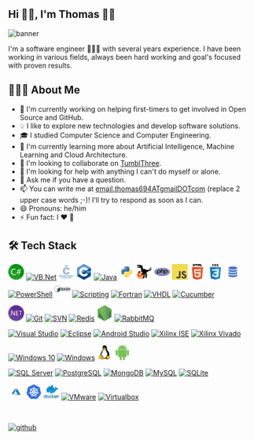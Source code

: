 ## Hi 👋🏻, I'm Thomas 👨🏻

![banner](https://user-images.githubusercontent.com/71355143/101535714-5db73780-3999-11eb-9211-7b8e7417a073.jpg)

I'm a software engineer 👨🏻‍💻 with several years experience. I have been working in various fields, always been hard working and goal's focused with proven results.

## 👨🏻‍💻  About Me
- 🔭 I'm currently working on helping first-timers to get involved in Open Source and GitHub.
- 💡 I like to explore new technologies and develop software solutions.
- 🎓 I studied Computer Science and Computer Engineering.
- 🌱 I'm currently learning more about Artificial Intelligence, Machine Learning and Cloud Architecture.
- 👯 I'm looking to collaborate on [TumblThree](https://github.com/TumblThreeApp/TumblThree).
- 🤔 I'm looking for help with anything I can't do myself or alone.
- 💬 Ask me if you have a question.
- 📫 You can write me at <ins>email.thomas694ATgmailDOTcom</ins> (replace 2 upper case words ;-)! I’ll try to respond as soon as I can.
- 😄 Pronouns: he/him
- ⚡ Fun fact: I ❤️ 🦁

## 🛠  Tech Stack

 <a href='https://en.wikipedia.org/wiki/C_Sharp_(programming_language)'><img src='https://raw.githubusercontent.com/github/explore/80688e429a7d4ef2fca1e82350fe8e3517d3494d/topics/csharp/csharp.png' height='32' alt='C#'></a> <a href='https://en.wikipedia.org/wiki/Visual_Basic_.NET'><img src='https://user-images.githubusercontent.com/71355143/101535489-01ecae80-3999-11eb-842a-b971a4ab3b56.png' height='32' alt='VB.Net'></a> <a href='https://en.wikipedia.org/wiki/C_(programming_language)'><img src='https://raw.githubusercontent.com/github/explore/80688e429a7d4ef2fca1e82350fe8e3517d3494d/topics/c/c.png' height='32' alt='C'></a> <a href='https://en.wikipedia.org/wiki/C%2B%2B'><img src='https://raw.githubusercontent.com/github/explore/80688e429a7d4ef2fca1e82350fe8e3517d3494d/topics/cpp/cpp.png' height='32' alt='C++'></a> <a href='https://en.wikipedia.org/wiki/Java_(programming_language)'><img src='https://user-images.githubusercontent.com/71355143/101546195-b93cf180-39a8-11eb-892d-3be1457395d6.png' height='32' alt='Java'></a> <a href='https://en.wikipedia.org/wiki/Python_(programming_language)'><img src='https://raw.githubusercontent.com/github/explore/80688e429a7d4ef2fca1e82350fe8e3517d3494d/topics/python/python.png' height='32' alt='Python'></a> <a href='https://en.wikipedia.org/wiki/Perl'><img src='https://raw.githubusercontent.com/github/explore/80688e429a7d4ef2fca1e82350fe8e3517d3494d/topics/perl/perl.png' height='32' alt='Perl'></a> <a href='https://en.wikipedia.org/wiki/PHP'><img src='https://raw.githubusercontent.com/github/explore/ccc16358ac4530c6a69b1b80c7223cd2744dea83/topics/php/php.png' height='32' alt='PHP'></a> <a href='https://en.wikipedia.org/wiki/JavaScript'><img src='https://raw.githubusercontent.com/github/explore/80688e429a7d4ef2fca1e82350fe8e3517d3494d/topics/javascript/javascript.png' height='32' alt='JS'></a> <a href='https://en.wikipedia.org/wiki/HTML'><img src='https://raw.githubusercontent.com/github/explore/80688e429a7d4ef2fca1e82350fe8e3517d3494d/topics/html/html.png' height='32' alt='HTML'></a> <a href='https://en.wikipedia.org/wiki/CSS'><img src='https://raw.githubusercontent.com/github/explore/80688e429a7d4ef2fca1e82350fe8e3517d3494d/topics/css/css.png' height='32' alt='CSS'></a> <a href='https://en.wikipedia.org/wiki/SQL'><img src='https://raw.githubusercontent.com/github/explore/80688e429a7d4ef2fca1e82350fe8e3517d3494d/topics/sql/sql.png' height='32' alt='SQL'></a> <a href='https://en.wikipedia.org/wiki/PowerShell'><img src='https://user-images.githubusercontent.com/71355143/101534582-aa017800-3997-11eb-864c-ba6cfd97c000.png' height='32' alt='PowerShell'></a> <a href='https://de.wikipedia.org/wiki/Bash_(Shell)'><img src='https://raw.githubusercontent.com/github/explore/80688e429a7d4ef2fca1e82350fe8e3517d3494d/topics/bash/bash.png' height='32' alt='Bash'></a> <a href='https://en.wikipedia.org/wiki/Shell_script'><img src='https://user-images.githubusercontent.com/71355143/101535237-a4586200-3998-11eb-8c17-a429479d55cd.png' height='32' alt='Scripting'></a> <a href='https://en.wikipedia.org/wiki/Fortran'><img src='https://user-images.githubusercontent.com/71355143/101534620-b4bc0d00-3997-11eb-82d5-7c1d5d4347f0.png' height='32' alt='Fortran'></a> <a href='https://en.wikipedia.org/wiki/VHDL'><img src='https://user-images.githubusercontent.com/71355143/101534650-be457500-3997-11eb-9039-dbba99c0beb8.png' height='32' alt='VHDL'></a> <a href='https://en.wikipedia.org/wiki/Cucumber_(software)'><img src='https://user-images.githubusercontent.com/71355143/101544557-2b600700-39a6-11eb-96b9-c0927232ecf5.png' height='32' alt='Cucumber'></a>
 
 <a href='https://en.wikipedia.org/wiki/.NET_Framework'><img src='https://raw.githubusercontent.com/github/explore/93d8a67084f94b2a444e510199a6e7622e5b09a3/topics/dotnet/dotnet.png' height='32' alt='.Net'></a> <a href='https://en.wikipedia.org/wiki/Git'><img src='https://user-images.githubusercontent.com/71355143/101533765-87bb2a80-3996-11eb-874d-4ed77cc5eb4e.png' height='32' alt='Git'></a> <a href='https://en.wikipedia.org/wiki/Apache_Subversion'><img src='https://user-images.githubusercontent.com/71355143/101533795-930e5600-3996-11eb-8716-0a268e3f54b6.png' height='32' alt='SVN'></a> <a href='https://en.wikipedia.org/wiki/Redis'><img src='https://user-images.githubusercontent.com/71355143/101533857-a91c1680-3996-11eb-85e4-96ea7479e75c.png' height='32' alt='Redis'></a> <a href='https://en.wikipedia.org/wiki/Node.js'><img src='https://raw.githubusercontent.com/github/explore/80688e429a7d4ef2fca1e82350fe8e3517d3494d/topics/nodejs/nodejs.png' height='32' alt='node.js'></a> <a href='https://en.wikipedia.org/wiki/RabbitMQ'><img src='https://user-images.githubusercontent.com/71355143/101533951-c9e46c00-3996-11eb-9814-afa63ac0d128.png' height='32' alt='RabbitMQ'></a>

 <a href='https://en.wikipedia.org/wiki/Microsoft_Visual_Studio'><img src='https://user-images.githubusercontent.com/71355143/101533482-2c893800-3996-11eb-9351-8258f01ee711.png' height='32' alt='Visual Studio'></a> <a href='https://en.wikipedia.org/wiki/Eclipse_(software)'><img src='https://user-images.githubusercontent.com/71355143/101533509-37dc6380-3996-11eb-9e73-0d2f99b32c39.png' height='32' alt='Eclipse'></a> <a href='https://en.wikipedia.org/wiki/Android_Studio'><img src='https://user-images.githubusercontent.com/71355143/102150864-d888c280-3e71-11eb-90b5-d0e927086d4a.png' height='32' alt='Android Studio'></a> <a href='https://en.wikipedia.org/wiki/Xilinx_ISE'><img src='https://user-images.githubusercontent.com/71355143/101533544-40cd3500-3996-11eb-9cd8-bdf804568297.png' height='32' alt='Xilinx ISE'></a> <a href='https://en.wikipedia.org/wiki/Xilinx_Vivado'><img src='https://user-images.githubusercontent.com/71355143/101533562-49257000-3996-11eb-9ef2-74ac23e6e3a3.png' height='32' alt='Xilinx Vivado'></a>

 <a href='https://en.wikipedia.org/wiki/Windows_10'><img src='https://user-images.githubusercontent.com/71355143/101532518-f8614780-3994-11eb-8ccd-e5ee94fd1fc0.png' height='32' alt='Windows 10'></a> <a href='https://en.wikipedia.org/wiki/Microsoft_Windows'><img src='https://user-images.githubusercontent.com/71355143/101532561-057e3680-3995-11eb-9305-303a07067418.png' height='32' alt='Windows'></a> <a href='https://en.wikipedia.org/wiki/Linux'><img src="https://raw.githubusercontent.com/github/explore/80688e429a7d4ef2fca1e82350fe8e3517d3494d/topics/linux/linux.png" height='32' alt="Linux (diverse)"></a> <a href='https://en.wikipedia.org/wiki/Android_(operating_system)'><img src="https://raw.githubusercontent.com/github/explore/80688e429a7d4ef2fca1e82350fe8e3517d3494d/topics/android/android.png" height="32" alt="Android"></a>
 
 <a href='https://en.wikipedia.org/wiki/Microsoft_SQL_Server'><img src='https://user-images.githubusercontent.com/71355143/101532823-5beb7500-3995-11eb-8af5-ed94873b12f8.png' height='32' alt='SQL Server'></a> <a href='https://en.wikipedia.org/wiki/PostgreSQL'><img src='https://user-images.githubusercontent.com/71355143/101532859-69a0fa80-3995-11eb-85a0-cd2307316b0b.png' height='32' alt='PostgreSQL'></a> <a href='https://en.wikipedia.org/wiki/MongoDB'><img src='https://user-images.githubusercontent.com/71355143/101553651-5f8ef400-39b5-11eb-88bd-c64fb9701f2f.png' height='32' alt='MongoDB'></a> <a href='https://en.wikipedia.org/wiki/MySQL'><img src='https://user-images.githubusercontent.com/71355143/101553075-53eefd80-39b4-11eb-8d88-0e6855219d9c.png' height='32' alt='MySQL'></a> <a href='https://en.wikipedia.org/wiki/SQLite'><img src='https://user-images.githubusercontent.com/71355143/101532969-8f2e0400-3995-11eb-8e64-e76ecd7d523d.png' height='32' alt='SQLite'></a>
 
 <a href='https://en.wikipedia.org/wiki/Microsoft_Azure'><img src='https://raw.githubusercontent.com/github/explore/80688e429a7d4ef2fca1e82350fe8e3517d3494d/topics/azure/azure.png' height='32' alt='MS Azure'></a> <a href='https://en.wikipedia.org/wiki/Kubernetes'><img src='https://raw.githubusercontent.com/github/explore/80688e429a7d4ef2fca1e82350fe8e3517d3494d/topics/kubernetes/kubernetes.png' height='32' alt='Kubernetes'></a> <a href='https://en.wikipedia.org/wiki/Docker_(software)'><img src='https://raw.githubusercontent.com/github/explore/80688e429a7d4ef2fca1e82350fe8e3517d3494d/topics/docker/docker.png' height='32' alt='Docker'></a> <a href='https://en.wikipedia.org/wiki/VMware_Workstation'><img src='https://user-images.githubusercontent.com/71355143/101533256-e46a1580-3995-11eb-86eb-7da1e9b837df.png' height='32' alt='VMware'></a> <a href='https://en.wikipedia.org/wiki/VirtualBox'><img src='https://user-images.githubusercontent.com/71355143/101533309-f21f9b00-3995-11eb-85aa-fb19e246e6c0.png' height='32' alt='Virtualbox'></a>
 
<br>

[<img src='https://user-images.githubusercontent.com/71355143/101539488-e5ec0b80-399e-11eb-82ca-65fc3c8d0914.png' alt='github' height='32'>](https://github.com/thomas694)  

